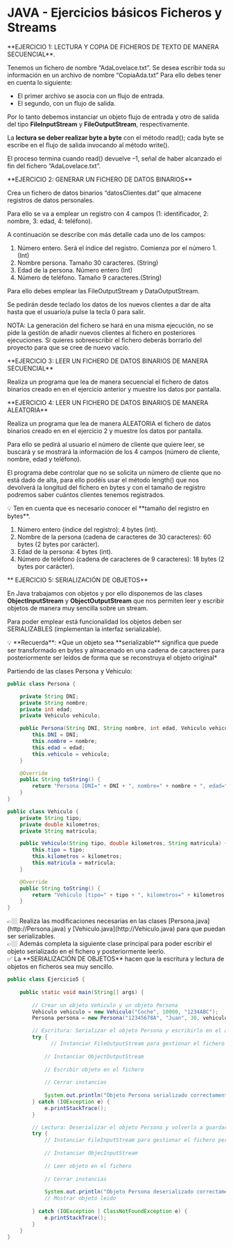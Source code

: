 # JAVA - Ejercicios básicos Ficheros y Streams

<aside>
**EJERCICIO 1: LECTURA Y COPIA DE FICHEROS DE TEXTO DE MANERA SECUENCIAL**.

Tenemos un fichero de nombre “AdaLovelace.txt”. Se desea escribir toda su información en un archivo de nombre “CopiaAda.txt”
Para ello debes tener en cuenta lo siguiente:

- El primer archivo se asocia con un flujo de entrada.
- El segundo, con un flujo de salida.

Por lo tanto debemos instanciar un objeto flujo de entrada y otro de salida del tipo **FileInputStream** y **FileOutputStream**, respectivamente. 

La **lectura se deber realizar byte a byte** con el método read(); cada byte se escribe en el flujo de salida invocando al método write().

El proceso termina cuando read() devuelve –1, señal de haber alcanzado el fin del fichero “AdaLovelace.txt”. 

</aside>

<aside>
**EJERCICIO 2: GENERAR UN FICHERO DE DATOS BINARIOS**

Crea un fichero de datos binarios “datosClientes.dat” que almacene registros de datos personales. 

Para ello se va a emplear un registro con 4 campos (1: identificador, 2: nombre, 3: edad, 4: teléfono). 

A continuación se describe con más detalle cada uno de los campos:   

1. Número entero. Será el índice del registro. Comienza por el número 1.  (Int)
2. Nombre persona. Tamaño 30 caracteres. (String)
3. Edad de la persona. Número entero (Int)
4. Número de teléfono. Tamaño 9 caracteres.(String)

Para ello debes emplear las FileOutputStream y DataOutputStream. 

Se pedirán desde teclado los datos de los nuevos clientes a dar de alta hasta que el usuario/a pulse la tecla 0 para salir. 

NOTA: La generación del fichero se hará en una misma ejecución, no se pide la gestión de añadir nuevos clientes al fichero en posteriores ejecuciones. Si quieres sobreescribir el fichero deberás borrarlo del proyecto para que se cree de nuevo vacío. 

</aside>

<aside>
**EJERCICIO 3: LEER UN FICHERO DE DATOS BINARIOS DE MANERA SECUENCIAL**

Realiza un programa que lea de manera secuencial el fichero de datos binarios creado en en el ejercicio anterior y muestre los datos por pantalla. 

</aside>

<aside>
**EJERCICIO 4: LEER UN FICHERO DE DATOS BINARIOS DE MANERA ALEATORIA**

Realiza un programa que lea de manera ALEATORIA el fichero de datos binarios creado en en el ejercicio 2 y muestre los datos por pantalla. 

Para ello se pedirá al usuario el número de cliente que quiere leer, se buscará y se mostrará la información de los 4 campos (número de cliente, nombre, edad y teléfono).

El programa debe controlar que no se solicita un número de cliente que no está dado de alta, para ello podéis usar el método length() que nos devolverá la longitud del fichero en bytes y con el tamaño de registro podremos saber cuántos clientes tenemos registrados.

<aside>
💡 Ten en cuenta que es necesario conocer el **tamaño del registro en bytes**.

1. Número entero (índice del registro): 4 bytes (int).
2. Nombre de la persona (cadena de caracteres de 30 caracteres): 60 bytes (2 bytes por carácter).
3. Edad de la persona: 4 bytes (int).
4. Número de teléfono (cadena de caracteres de 9 caracteres): 18 bytes (2 bytes por carácter).
</aside>

</aside>

<aside>
** EJERCICIO 5: SERIALIZACIÓN DE OBJETOS**

En Java trabajamos con objetos y por ello disponemos de las clases **ObjectInputStream** y **ObjectOutputStream** que nos permiten leer y escribir objetos de manera muy sencilla sobre un stream. 

Para poder emplear está funcionalidad los objetos deben ser SERIALIZABLES (implementan la interfaz serializable). 

<aside>
💡 **Recuerda**: *Que un objeto sea **serializable** significa que puede ser transformado en bytes y almacenado en una cadena de caracteres para posteriormente ser leídos de forma que se reconstruya el objeto original*

</aside>

Partiendo de las clases Persona y Vehiculo: 

```java
public class Persona {

    private String DNI;
    private String nombre;
    private int edad;
    private Vehiculo vehiculo;

    public Persona(String DNI, String nombre, int edad, Vehiculo vehiculo) {
        this.DNI = DNI;
        this.nombre = nombre;
        this.edad = edad;
        this.vehiculo = vehiculo;
    }

    @Override
    public String toString() {
        return "Persona [DNI=" + DNI + ", nombre=" + nombre + ", edad=" + edad + ", vehiculo=" + vehiculo + "]";
    }
}

```

```java
public class Vehiculo {
    private String tipo;
    private double kilometros;
    private String matricula;

    public Vehiculo(String tipo, double kilometros, String matricula) {
        this.tipo = tipo;
        this.kilometros = kilometros;
        this.matricula = matricula;
    }

    @Override
    public String toString() {
        return "Vehiculo [tipo=" + tipo + ", kilometros=" + kilometros + ", matricula=" + matricula + "]";
    }
}
```

<aside>
👉🏼 Realiza las modificaciones necesarias en las clases [Persona.java](http://Persona.java) y [Vehiculo.java](http://Vehiculo.java) para que puedan ser serializables.

</aside>

<aside>
👉🏼 Además completa la siguiente clase principal para poder escribir el objeto serializado en el fichero y posteriormente leerlo.

</aside>

<aside>
✅ La **SERIALIZACIÓN DE OBJETOS** hacen que la escritura y lectura de objetos en ficheros sea muy sencillo.

</aside>

 

```java
public class Ejercicio5 {
    
    public static void main(String[] args) {
    
        // Crear un objeto Vehiculo y un objeto Persona
        Vehiculo vehiculo = new Vehiculo("Coche", 10000, "1234ABC");
        Persona persona = new Persona("12345678A", "Juan", 30, vehiculo);

        // Escritura: Serializar el objeto Persona y escribirlo en el archivo
        try {
	          // Instanciar FileOutputStream para gestionar el fichero personas.dat
            
            // Instanciar ObjectOutputStream
            
            // Escribir objeto en el fichero
           
            // Cerrar instancias
            
            System.out.println("Objeto Persona serializado correctamente.");
        } catch (IOException e) {
            e.printStackTrace();
        }

        // Lectura: Deserializar el objeto Persona y volverlo a guardar en un objeto Persona
        try {
            // Instanciar FileInputStream para gestionar el fichero personas.dat
            
            // Instanciar ObjecInputStream
            
            // Leer objeto en el fichero
            
            // Cerrar instancias
            
            System.out.println("Objeto Persona deserializado correctamente:");
            // Mostrar objeto leido
            
        } catch (IOException | ClassNotFoundException e) {
            e.printStackTrace();
        }
    }
}
```

</aside>
